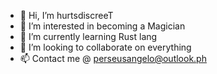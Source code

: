 - 👋 Hi, I’m hurtsdiscreeT
- 👀 I’m interested in becoming a Magician
- 🌱 I’m currently learning Rust lang
- 💞️ I’m looking to collaborate on everything
- 📫 Contact me @ perseusangelo@outlook.ph

<!---
hurtsdiscreeT/hurtsdiscreeT is a ✨ special ✨ repository because its `README.md` (this file) appears on your GitHub profile.
You can click the Preview link to take a look at your changes.
--->
